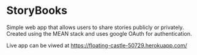 # StoryBooks
Simple web app that allows users to share stories publicly or privately. Created using the MEAN stack and uses google OAuth for authentication.

Live app can be viwed at https://floating-castle-50729.herokuapp.com/

